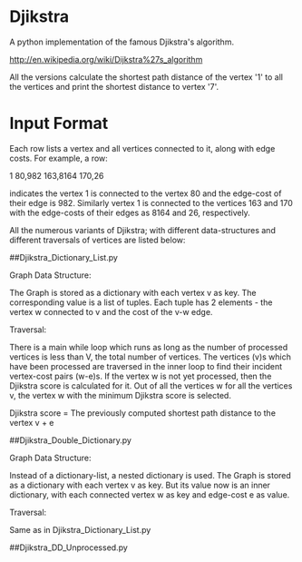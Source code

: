 Djikstra
========

A python implementation of the famous Djikstra's algorithm.

http://en.wikipedia.org/wiki/Dijkstra%27s_algorithm

All the versions calculate the shortest path distance of the vertex '1' to all the vertices and print the shortest distance to vertex '7'.

Input Format
========

Each row lists a vertex and all vertices connected to it, along with edge costs.
For example, a row: 

1	80,982	163,8164	170,26

indicates the vertex 1 is connected to the vertex 80 and the edge-cost of their edge is 982.
Similarly vertex 1 is connected to the vertices 163 and 170 with the edge-costs of their edges as 8164 and 26, respectively.

All the numerous variants of Djikstra; with different data-structures and different traversals of vertices are listed below:

##Djikstra_Dictionary_List.py

Graph Data Structure:

The Graph is stored as a dictionary with each vertex v as key. The corresponding value is a list of tuples. Each tuple has 2 elements - the vertex w connected to v and the cost of the v-w edge. 

Traversal:

There is a main while loop which runs as long as the number of processed vertices is less than V, the total number of vertices. The vertices (v)s which have been processed are traversed in the inner loop to find their incident vertex-cost pairs (w-e)s. If the vertex w is not yet processed, then the Djikstra score is calculated for it. Out of all the vertices w for all the vertices v, the vertex w with the minimum Djikstra score is selected.


Djikstra score = The previously computed shortest path distance to the vertex v + e


##Djikstra_Double_Dictionary.py

Graph Data Structure:

Instead of a dictionary-list, a nested dictionary is used. The Graph is stored as a dictionary with each vertex v as key. But its value now is an inner dictionary, with each connected vertex w as key and edge-cost e as value.

Traversal:

Same as in Djikstra_Dictionary_List.py


##Djikstra_DD_Unprocessed.py



